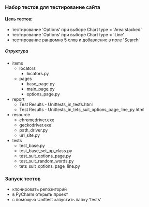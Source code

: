 ### Набор тестов для тестирование сайта


#### Цель тестов:
- тестирование 'Options' при выборе Chart type = 'Area stacked'
- тестирование 'Options' при выборе Chart type = 'Line'
- тестирование рандомно 5 слов и добавление в поле 'Search' 

##### Структура
                
+ items
   + locators
      - locators.py
   + pages
      - base_page.py
      - main_page.py
      - options_page.py
+ report
    - Test Results - Unittests_in_tests.html
    - Test Results - Unittests_in_tets_suit_options_page_line_py.html
+ resource
    * chromedriver.exe
    * geckodriver.exe
    * path_driver.py
    * url_site.py
+ tests
   + test_base.py
   + test_base_set_up_class.py
   + test_suit_options_page.py
   + test_suit_random_words.py
   + tets_suit_options_page_line.py	

### Запуск тестов
- клонировать репозиторий
- в PyCharm открыть проект 
-  с помощью Unittest запустить папку 'tests'

